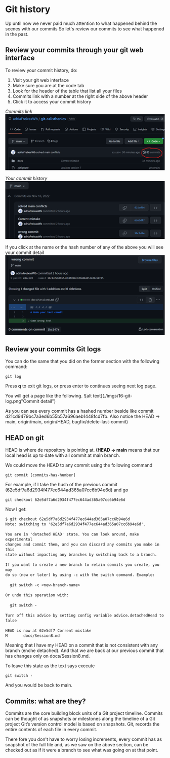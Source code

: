 # Git history

Up until now we never paid much attention to what happened behind the scenes with our commits
So let's review our commits to see what happened in the past.

## Review your commits through your git web interface

To review your commit history, do:
1. Visit your git web interface
2. Make sure you are at the code tab
3. Look for the header of the table that list all your files
4. Commits link with a number at the right side of the above header
5. Click it to access your commit history

*Commits link*
![alt text](./imgs/13-review-commits-from-web-interface.png "Review commits from github")

*Your commit history*
![alt text](./imgs/14-commit-history.png "Review commit history")

If you click at the name or the hash number of any of the above you will see your commit detail
![alt text](./imgs/15-commit-detail.png "Commit detail")

## Review your commits Git logs

You can do the same that you did on the former section with the following command:
```
git log
```
Press **q** to exit git logs, or press enter to continues seeing next log page.

You will get a page like the following.
![alt text](./imgs/16-git-log.png"Commit detail")

As you can see every commit has a hashed number beside like commit d21cd9479bc7a3ed6b55b57a696aeb1448fcd7fb. Also notice the HEAD -> main, origin/main, origin/HEAD, bugfix/delete-last-commit)

## HEAD on git 

HEAD is where de repository is pointing at. **(HEAD -> main** means that our local head is up to date with all commit at main branch.

We could move the HEAD to any commit using the following command
```
git commit [commits-has-humber]
```

For example, if I take the hush of the previous commit (62e5df7a6d2934f477ec644ad365a07cc6b94e6d) and go
```
git checkout 62e5df7a6d2934f477ec644ad365a07cc6b94e6d
```
Now I get:
```
$ git checkout 62e5df7a6d2934f477ec644ad365a07cc6b94e6d
Note: switching to '62e5df7a6d2934f477ec644ad365a07cc6b94e6d'.

You are in 'detached HEAD' state. You can look around, make experimental 
changes and commit them, and you can discard any commits you make in this
state without impacting any branches by switching back to a branch.      

If you want to create a new branch to retain commits you create, you may 
do so (now or later) by using -c with the switch command. Example:       

  git switch -c <new-branch-name>

Or undo this operation with:

  git switch -

Turn off this advice by setting config variable advice.detachedHead to false

HEAD is now at 62e5df7 Corrent mistake
M       docs/Session8.md
```

Meaning that I have my HEAD on a commit that is not consistent with any branch (enche detached). And that we are back at our previous commit that has changes only on docs/Session8.md.

To leave this state as the text says execute
```
git switch -
```

And you would be back to main.

## Commits: what are they?

Commits are the core building block units of a Git project timeline. Commits can be thought of as snapshots or milestones along the timeline of a Git project
Git’s version control model is based on snapshots. Git, records the entire contents of each file in every commit.

There fore you don't have to worry losing increments, every commit has as snapshot of the full file and, as we saw on the above section, can be checked out as if it were a branch to see what was going on at that point.
